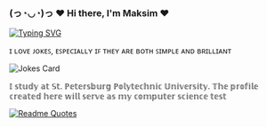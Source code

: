 ### (っ◔◡◔)っ ♥ Hi there, I'm Maksim ♥ 
[![Typing SVG](https://readme-typing-svg.herokuapp.com?font=Fira+Code&pause=1000&width=435&lines=Russian+student+straight+from+Crimea)](https://git.io/typing-svg)


ɪ ʟᴏᴠᴇ ᴊᴏᴋᴇꜱ, ᴇꜱᴘᴇᴄɪᴀʟʟʏ ɪꜰ ᴛʜᴇʏ ᴀʀᴇ ʙᴏᴛʜ ꜱɪᴍᴘʟᴇ ᴀɴᴅ ʙʀɪʟʟɪᴀɴᴛ
 
![Jokes Card](https://readme-jokes.vercel.app/api)

  𝕀 𝕤𝕥𝕦𝕕𝕪 𝕒𝕥 𝕊𝕥. ℙ𝕖𝕥𝕖𝕣𝕤𝕓𝕦𝕣𝕘 ℙ𝕠𝕝𝕪𝕥𝕖𝕔𝕙𝕟𝕚𝕔 𝕌𝕟𝕚𝕧𝕖𝕣𝕤𝕚𝕥𝕪. 𝕋𝕙𝕖 𝕡𝕣𝕠𝕗𝕚𝕝𝕖 𝕔𝕣𝕖𝕒𝕥𝕖𝕕 𝕙𝕖𝕣𝕖 𝕨𝕚𝕝𝕝 𝕤𝕖𝕣𝕧𝕖 𝕒𝕤 𝕞𝕪 𝕔𝕠𝕞𝕡𝕦𝕥𝕖𝕣 𝕤𝕔𝕚𝕖𝕟𝕔𝕖 𝕥𝕖𝕤𝕥
  
[![Readme Quotes](https://quotes-github-readme.vercel.app/api?type=horizontal&theme=dark)](https://github.com/piyushsuthar/github-readme-quotes)
<!--

.[![Readme Quotes] (https://media1.giphy.com/media/gjrYDwbjnK8x36xZIO/giphy.gif?cid=6c09b9520pbjmveejznddz33s2opq5otyug36zbycs2j81c5&ep=v1_internal_gif_by_id&rid=giphy.gif&ct=s)].

<a href="https://www.google.com/" target="blank"><img align="center" src="https://img.icons8.com/color/344/telegram-app--v1.png" height="100" /></a>

<img align="center" src="https://giphy.com/gifs/capgemini-techchallenge2020-india-gjrYDwbjnK8x36xZIO" height="100" /></a>
**Makksiim/Makksiim** is a ✨ _special_ ✨ repository because its `README.md` (this file) appears on your GitHub profile.

Here are some ideas to get you started:

- 🔭 I’m currently working on ...
- 🌱 I’m currently learning ...
- 👯 I’m looking to collaborate on ...
- 🤔 I’m looking for help with ...
- 💬 Ask me about ...
- 📫 How to reach me: ...
- 😄 Pronouns: ...
- ⚡ Fun fact: ...
-->
